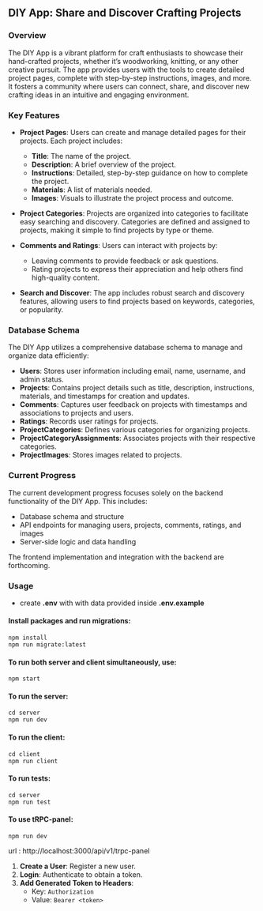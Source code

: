 ## DIY App: Share and Discover Crafting Projects

### Overview

The DIY App is a vibrant platform for craft enthusiasts to showcase their hand-crafted projects, whether it’s woodworking, knitting, or any other creative pursuit. The app provides users with the tools to create detailed project pages, complete with step-by-step instructions, images, and more. It fosters a community where users can connect, share, and discover new crafting ideas in an intuitive and engaging environment.

### Key Features

-   **Project Pages**: Users can create and manage detailed pages for their projects. Each project includes:

    -   **Title**: The name of the project.
    -   **Description**: A brief overview of the project.
    -   **Instructions**: Detailed, step-by-step guidance on how to complete the project.
    -   **Materials**: A list of materials needed.
    -   **Images**: Visuals to illustrate the project process and outcome.

-   **Project Categories**: Projects are organized into categories to facilitate easy searching and discovery. Categories are defined and assigned to projects, making it simple to find projects by type or theme.
-   **Comments and Ratings**: Users can interact with projects by:

    -   Leaving comments to provide feedback or ask questions.
    -   Rating projects to express their appreciation and help others find high-quality content.

-   **Search and Discover**: The app includes robust search and discovery features, allowing users to find projects based on keywords, categories, or popularity.

### Database Schema

The DIY App utilizes a comprehensive database schema to manage and organize data efficiently:

-   **Users**: Stores user information including email, name, username, and admin status.
-   **Projects**: Contains project details such as title, description, instructions, materials, and timestamps for creation and updates.
-   **Comments**: Captures user feedback on projects with timestamps and associations to projects and users.
-   **Ratings**: Records user ratings for projects.
-   **ProjectCategories**: Defines various categories for organizing projects.
-   **ProjectCategoryAssignments**: Associates projects with their respective categories.
-   **ProjectImages**: Stores images related to projects.

### Current Progress

The current development progress focuses solely on the backend functionality of the DIY App. This includes:

-   Database schema and structure
-   API endpoints for managing users, projects, comments, ratings, and images
-   Server-side logic and data handling

The frontend implementation and integration with the backend are forthcoming.

### Usage

-   create **.env** with with data provided inside **.env.example**

#### Install packages and run migrations:

    npm install
    npm run migrate:latest

#### To run both server and client simultaneously, use:

    npm start

#### To run the server:

    cd server
    npm run dev

#### To run the client:

    cd client
    npm run client

#### To run tests:

    cd server
    npm run test

#### To use tRPC-panel:

    npm run dev

url : http://localhost:3000/api/v1/trpc-panel

1.  **Create a User**: Register a new user.
2.  **Login**: Authenticate to obtain a token.
3.  **Add Generated Token to Headers**:
    -   Key: `Authorization`
    -   Value: `Bearer <token>`
